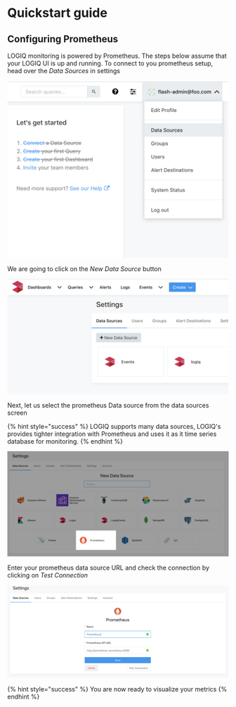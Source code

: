 # Quickstart guide

## Configuring Prometheus

LOGIQ monitoring is powered by Prometheus. The steps below assume that your LOGIQ UI is up and running. To connect to you prometheus setup, head over the _Data Sources_ in settings

![Data Sources](../.gitbook/assets/screen-shot-2020-04-27-at-5.50.11-pm.png)

We are going to click on the _New Data Source_ button

![](../.gitbook/assets/screen-shot-2020-04-27-at-5.53.33-pm.png)

Next, let us select the prometheus Data source from the data sources screen

{% hint style="success" %}
LOGIQ supports many data sources, LOGIQ's provides tighter integration with Prometheus and uses it as it time series database for monitoring.
{% endhint %}

![](../.gitbook/assets/screen-shot-2020-04-27-at-5.57.40-pm.png)

Enter your prometheus data source URL and check the connection by clicking on _Test Connection_

![](../.gitbook/assets/screen-shot-2020-04-27-at-6.06.46-pm.png)

{% hint style="success" %}
You are now ready to visualize your metrics
{% endhint %}

